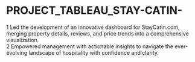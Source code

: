 # PROJECT_TABLEAU_STAY-CATIN-
1 Led the development of an innovative dashboard for StayCatin.com, merging property details, reviews, and price trends 
  into a comprehensive visualization.  
2 Empowered management with actionable insights to navigate the ever-evolving landscape of hospitality with 
  confidence and clarity. 
